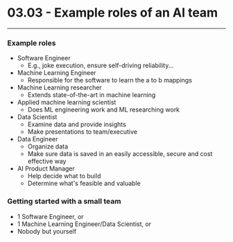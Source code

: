 # 03.03 - Example roles of an AI team

---

### Example roles
- Software Engineer
    - E.g., joke execution, ensure self-driving reliability...
- Machine Learning Engineer
    - Responsible for the software to learn the a to b mappings
- Machine Learning researcher
    - Extends state-of-the-art in machine learning
- Applied machine learning scientist
    - Does ML engineering work and ML researching work
- Data Scientist
    - Examine data and provide insights
    - Make presentations to team/executive
- Data Engineer
    - Organize data
    - Make sure data is saved in an easily accessible, secure and cost effective way
- AI Product Manager
    - Help decide what to build
    - Determine what's feasible and valuable

### Getting started with a small team
- 1 Software Engineer, or
- 1 Machine Learning Engineer/Data Scientist, or
- Nobody but yourself